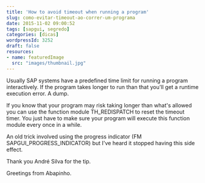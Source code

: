 ```yaml
---
title: 'How to avoid timeout when running a program'
slug: como-evitar-timeout-ao-correr-um-programa
date: 2015-11-02 09:00:52
tags: [sapgui, segredo]
categories: [dicas]
wordpressId: 3252
draft: false
resources:
- name: featuredImage
  src: "images/thumbnail.jpg"
---
```

Usually SAP systems have a predefined time limit for running a program interactively. If the program takes longer to run than that you'll get a runtime execution error. A dump.

<!--more-->

If you know that your program may risk taking longer than what's allowed you can use the function module TH_REDISPATCH to reset the timeout timer. You just have to make sure your program will execute this function module every once in a while.

An old trick involved using the progress indicator (FM SAPGUI_PROGRESS_INDICATOR) but I've heard it stopped having this side effect.

Thank you André Silva for the tip.

Greetings from Abapinho.

